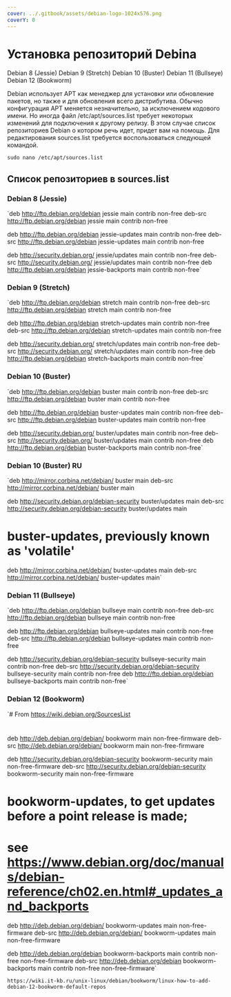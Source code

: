 ```yaml
---
cover: ../.gitbook/assets/debian-logo-1024x576.png
coverY: 0
---
```


# Установка репозиторий Debina

Debian 8 (Jessie)
Debian 9 (Stretch)
Debian 10 (Buster)
Debian 11 (Bullseye)
Debian 12 (Bookworm)

Debian использует APT как менеджер для установки или обновление пакетов, но также и для обновления всего дистрибутива. Обычно конфигурация APT меняется незначительно, за исключением кодового имени. Но иногда файл /etc/apt/sources.list требует некоторых изменений для подключения к другому релизу. В этом случае список репозиториев Debian о котором речь идет, придет вам на помощь. Для редактирования sources.list требуется воспользоваться следующей командой.&#x20;

`sudo nano /etc/apt/sources.list`

## Список репозиториев в sources.list

### Debian 8 (Jessie)
`deb http://ftp.debian.org/debian jessie main contrib non-free
deb-src http://ftp.debian.org/debian jessie main contrib non-free

deb http://ftp.debian.org/debian jessie-updates main contrib non-free
deb-src http://ftp.debian.org/debian jessie-updates main contrib non-free

deb http://security.debian.org/ jessie/updates main contrib non-free
deb-src http://security.debian.org/ jessie/updates main contrib non-free
deb http://ftp.debian.org/debian jessie-backports main contrib non-free`


### Debian 9 (Stretch)
`deb http://ftp.debian.org/debian stretch main contrib non-free
deb-src http://ftp.debian.org/debian stretch main contrib non-free

deb http://ftp.debian.org/debian stretch-updates main contrib non-free
deb-src http://ftp.debian.org/debian stretch-updates main contrib non-free

deb http://security.debian.org/ stretch/updates main contrib non-free
deb-src http://security.debian.org/ stretch/updates main contrib non-free
deb http://ftp.debian.org/debian stretch-backports main contrib non-free`

### Debian 10 (Buster)
`deb http://ftp.debian.org/debian buster main contrib non-free
deb-src http://ftp.debian.org/debian buster main contrib non-free

deb http://ftp.debian.org/debian buster-updates main contrib non-free
deb-src http://ftp.debian.org/debian buster-updates main contrib non-free

deb http://security.debian.org/ buster/updates main contrib non-free
deb-src http://security.debian.org/ buster/updates main contrib non-free
deb http://ftp.debian.org/debian buster-backports main contrib non-free`

### Debian 10 (Buster) RU
`deb http://mirror.corbina.net/debian/ buster main
deb-src http://mirror.corbina.net/debian/ buster main

deb http://security.debian.org/debian-security buster/updates main
deb-src http://security.debian.org/debian-security buster/updates main

# buster-updates, previously known as 'volatile'
deb http://mirror.corbina.net/debian/ buster-updates main
deb-src http://mirror.corbina.net/debian/ buster-updates main`

### Debian 11 (Bullseye)
`deb http://ftp.debian.org/debian bullseye main contrib non-free
deb-src http://ftp.debian.org/debian bullseye main contrib non-free

deb http://ftp.debian.org/debian bullseye-updates main contrib non-free
deb-src http://ftp.debian.org/debian bullseye-updates main contrib non-free

deb http://security.debian.org/debian-security bullseye-security main contrib non-free
deb-src http://security.debian.org/debian-security bullseye-security main contrib non-free
deb http://ftp.debian.org/debian bullseye-backports main contrib non-free`


### Debian 12 (Bookworm)
`# From https://wiki.debian.org/SourcesList
#
deb http://deb.debian.org/debian/ bookworm main non-free-firmware
deb-src http://deb.debian.org/debian/ bookworm main non-free-firmware

deb http://security.debian.org/debian-security bookworm-security main non-free-firmware
deb-src http://security.debian.org/debian-security bookworm-security main non-free-firmware

# bookworm-updates, to get updates before a point release is made;
# see https://www.debian.org/doc/manuals/debian-reference/ch02.en.html#_updates_and_backports
deb http://deb.debian.org/debian/ bookworm-updates main non-free-firmware
deb-src http://deb.debian.org/debian/ bookworm-updates main non-free-firmware

deb http://deb.debian.org/debian bookworm-backports main contrib non-free non-free-firmware
deb-src http://deb.debian.org/debian bookworm-backports main contrib non-free non-free-firmware`


`https://wiki.it-kb.ru/unix-linux/debian/bookworm/linux-how-to-add-debian-12-bookworm-default-repos`


